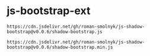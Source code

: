 # js-bootstrap-ext

```
https://cdn.jsdelivr.net/gh/roman-smolnyk/js-shadow-bootstrap@v0.0.6/shadow-bootstrap.js
```

```
https://cdn.jsdelivr.net/gh/roman-smolnyk/js-shadow-bootstrap@v0.0.6/shadow-bootstrap.min.js
```
